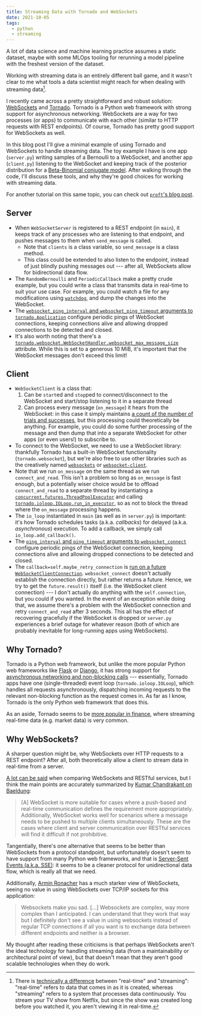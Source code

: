 ```yaml
---
title: Streaming Data with Tornado and WebSockets
date: 2021-10-05
tags:
  - python
  - streaming
---
```


A lot of data science and machine learning practice assumes a static dataset,
maybe with some MLOps tooling for rerunning a model pipeline with the freshest
version of the dataset.

Working with streaming data is an entirely different ball game, and it wasn't
clear to me what tools a data scientist might reach for when dealing with
streaming data[^1].

I recently came across a pretty straightforward and robust solution:
[WebSockets](https://datatracker.ietf.org/doc/html/rfc6455) and
[Tornado](https://www.tornadoweb.org/en/stable/). Tornado is a Python web
framework with strong support for asynchronous networking.  WebSockets are a
way for two processes (or apps) to communicate with each other (similar to HTTP
requests with REST endpoints). Of course, Tornado has pretty good support for
WebSockets as well.

In this blog post I'll give a minimal example of using Tornado and WebSockets
to handle streaming data. The toy example I have is one app (`server.py`)
writing samples of a Bernoulli to a WebSocket, and another app (`client.py`)
listening to the WebSocket and keeping track of the posterior distribution for
a [Beta-Binomial conjugate model](https://www.georgeho.org/bayesian-bandits/).
After walking through the code, I'll discuss these tools, and why they're good
choices for working with streaming data.

For another tutorial on this same topic, you can check out [`proft`'s blog
post](https://en.proft.me/2014/05/16/realtime-web-application-tornado-and-websocket/).

## Server

- When `WebSocketServer` is registered to a REST endpoint (in `main`), it keeps
  track of any processes who are listening to that endpoint, and pushes
  messages to them when `send_message` is called.
  * Note that `clients` is a class variable, so `send_message` is a class
    method.
  * This class could be extended to also listen to the endpoint, instead of
    just blindly pushing messages out --- after all, WebSockets allow for
    bidirectional data flow.
- The `RandomBernoulli` and `PeriodicCallback` make a pretty crude example, but
  you could write a class that transmits data in real-time to suit your use
  case. For example, you could watch a file for any modifications using
  [`watchdog`](https://pythonhosted.org/watchdog/), and dump the changes into
  the WebSocket.
- The [`websocket_ping_interval` and `websocket_ping_timeout` arguments to
  `tornado.Application`](https://www.tornadoweb.org/en/stable/web.html?highlight=websocket_ping#tornado.web.Application.settings)
  configure periodic pings of WebSocket connections, keeping connections alive
  and allowing dropped connections to be detected and closed.
- It's also worth noting that there's a
  [`tornado.websocket.WebSocketHandler.websocket_max_message_size`](https://www.tornadoweb.org/en/stable/websocket.html?highlight=websocket_max_message_size#tornado.websocket.WebSocketHandler)
  attribute. While this is set to a generous 10 MiB, it's important that the
  WebSocket messages don't exceed this limit!

<script src="https://gist.github.com/eigenfoo/22f46166fa6924d684d68ca06e08b055.js"></script>

## Client

- `WebSocketClient` is a class that:
  1. Can be `start`ed and `stop`ped to connect/disconnect to the WebSocket and
     start/stop listening to it in a separate thread
  2. Can process every message (`on_message`) it hears from the WebSocket: in
     this case it simply maintains [a count of the number of trials and
     successes](https://www.georgeho.org/bayesian-bandits/#stochastic-aka-stationary-bandits),
     but this processing could theoretically be anything. For example, you
     could do some further processing of the message and then dump that into a
     separate WebSocket for other apps (or even users!) to subscribe to.
- To connect to the WebSocket, we need to use a WebSocket library: thankfully
  Tornado has a built-in WebSocket functionality (`tornado.websocket`), but
  we're also free to use other libraries such as the creatively named
  [`websockets`](https://github.com/aaugustin/websockets) or
  [`websocket-client`](https://github.com/websocket-client/websocket-client).
- Note that we run `on_message` on the same thread as we run
  `connect_and_read`. This isn't a problem so long as `on_message` is fast
  enough, but a potentially wiser choice would be to offload `connect_and_read`
  to a separate thread by instantiating a
  [`concurrent.futures.ThreadPoolExecutor`](https://docs.python.org/3/library/concurrent.futures.html#concurrent.futures.ThreadPoolExecutor)
  and calling
  [`tornado.ioloop.IOLoop.run_in_executor`](https://www.tornadoweb.org/en/stable/ioloop.html#tornado.ioloop.IOLoop.run_in_executor),
  so as not to block the thread where the `on_message` processing happens.
- The `io_loop` instantiated in `main` (as well as in `server.py`) is
  important: it's how Tornado schedules tasks (a.k.a. _callbacks_) for delayed
  (a.k.a. _asynchronous_) execution. To add a callback, we simply call
  `io_loop.add_callback()`.
- The [`ping_interval` and `ping_timeout` arguments to
  `websocket_connect`](https://www.tornadoweb.org/en/stable/websocket.html?highlight=ping_#tornado.websocket.websocket_connect)
  configure periodic pings of the WebSocket connection, keeping connections
  alive and allowing dropped connections to be detected and closed.
- The `callback=self.maybe_retry_connection` is [run on a future
  `WebSocketClientConnection`](https://github.com/tornadoweb/tornado/blob/1db5b45918da8303d2c6958ee03dbbd5dc2709e9/tornado/websocket.py#L1654-L1655).
  `websocket_connect` doesn't actually establish the connection directly, but
  rather returns a future. Hence, we try to get the `future.result()` itself
  (i.e. the WebSocket client connection) --- I don't actually do anything with
  the `self.connection`, but you could if you wanted. In the event of an
  exception while doing that, we assume there's a problem with the WebSocket
  connection and retry `connect_and_read` after 3 seconds. This all has the
  effect of recovering gracefully if the WebSocket is dropped or `server.py`
  experiences a brief outage for whatever reason (both of which are probably
  inevitable for long-running apps using WebSockets).

<script src="https://gist.github.com/eigenfoo/341f6c6c578d34120bccc4229e434377.js"></script>

## Why Tornado?

Tornado is a Python web framework, but unlike the more popular Python web
frameworks like [Flask](https://flask.palletsprojects.com/) or
[Django](https://www.djangoproject.com/), it has strong support for
[asynchronous networking and non-blocking
calls](https://www.tornadoweb.org/en/stable/guide/async.html#blocking) ---
essentially, Tornado apps have one (single-threaded) event loop
(`tornado.ioloop.IOLoop`), which handles all requests asynchronously,
dispatching incoming requests to the relevant non-blocking function as the
request comes in. As far as I know, Tornado is the only Python web framework
that does this.

As an aside, Tornado seems to be [more popular in
finance](https://thehftguy.com/2020/10/27/my-experience-in-production-with-flask-bottle-tornado-and-twisted/),
where streaming real-time data (e.g. market data) is very common.

## Why WebSockets?

A sharper question might be, why WebSockets over HTTP requests to a REST
endpoint? After all, both theoretically allow a client to stream data in
real-time from a server.

[A lot can be said](https://stackoverflow.com/a/45464306) when comparing
WebSockets and RESTful services, but I think the main points are accurately
summarized by [Kumar Chandrakant on
Baeldung](https://www.baeldung.com/rest-vs-websockets#usage):

> [A] WebSocket is more suitable for cases where a push-based and real-time
> communication defines the requirement more appropriately. Additionally,
> WebSocket works well for scenarios where a message needs to be pushed to
> multiple clients simultaneously. These are the cases where client and server
> communication over RESTful services will find it difficult if not prohibitive.

Tangentially, there's one alternative that seems to be better than WebSockets
from a protocol standpoint, but unfortunately doesn't seem to have support from
many Python web frameworks, and that is [Server-Sent Events (a.k.a.
SSE)](https://www.smashingmagazine.com/2018/02/sse-websockets-data-flow-http2/):
it seems to be a cleaner protocol for unidirectional data flow, which is really
all that we need.

Additionally, [Armin
Ronacher](https://lucumr.pocoo.org/2012/9/24/websockets-101/) has a much
starker view of WebSockets, seeing no value in using WebSockets over TCP/IP
sockets for this application:

> Websockets make you sad. [...] Websockets are complex, way more complex than I
> anticipated. I can understand that they work that way but I definitely don't
> see a value in using websockets instead of regular TCP connections if all you
> want is to exchange data between different endpoints and neither is a browser. 

My thought after reading these criticisms is that perhaps WebSockets aren't the
ideal technology for handling streaming data (from a maintainability or
architectural point of view), but that doesn't mean that they aren't good
scalable technologies when they do work.

[^1]: There is [technically a difference](https://sqlstream.com/real-time-vs-streaming-a-short-explanation/) between "real-time" and "streaming": "real-time" refers to data that comes in as it is created, whereas "streaming" refers to a system that processes data continuously. You stream your TV show from Netflix, but since the show was created long before you watched it, you aren't viewing it in real-time.
